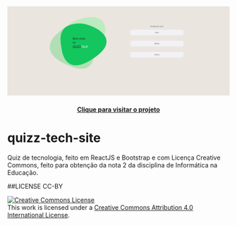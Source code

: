 


<img src="./screenshot.png" href="https://pedrocslucas.github.io/quizz-tech-site/" alt="Captura da tela inicial doi quiz"></img>

<h4 align="center"><a href="https://pedrocslucas.github.io/quizz-tech-site/">Clique para visitar o projeto</a></h4>


# quizz-tech-site
Quiz de tecnologia, feito em ReactJS e Bootstrap e com Licença Creative Commons, feito para obtenção da nota 2 da disciplina de Informática na Educação.

##LICENSE CC-BY

<a rel="license" href="http://creativecommons.org/licenses/by/4.0/"><img alt="Creative Commons License" style="border-width:0" src="https://i.creativecommons.org/l/by/4.0/88x31.png" /></a><br />This work is licensed under a <a rel="license" href="http://creativecommons.org/licenses/by/4.0/">Creative Commons Attribution 4.0 International License</a>.
